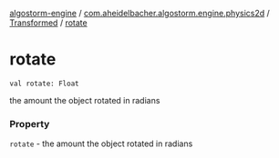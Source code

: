 [algostorm-engine](../../index.md) / [com.aheidelbacher.algostorm.engine.physics2d](../index.md) / [Transformed](index.md) / [rotate](.)

# rotate

`val rotate: Float`

the amount the object rotated in radians

### Property

`rotate` - the amount the object rotated in radians
